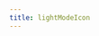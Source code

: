 ```yaml
---
title: lightModeIcon
---
```

<!-- Generated by documentation.js. Update this documentation by updating the source code. -->
